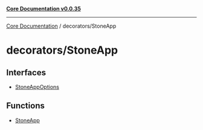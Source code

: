[**Core Documentation v0.0.35**](../../README.md)

***

[Core Documentation](../../modules.md) / decorators/StoneApp

# decorators/StoneApp

## Interfaces

- [StoneAppOptions](interfaces/StoneAppOptions.md)

## Functions

- [StoneApp](functions/StoneApp.md)
